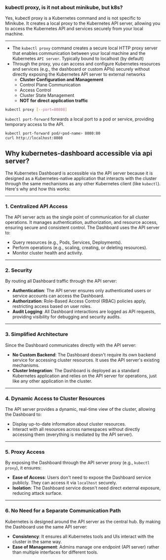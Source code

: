 ### kubectl proxy, is it not about minikube, but k8s?

Yes, kubectl proxy is a Kubernetes command and is not specific to Minikube. It creates a local proxy to the Kubernetes API server, allowing you to access the Kubernetes API and services securely from your local machine. 

---

- The `kubectl proxy` command creates a secure local HTTP proxy server that enables communication between your local machine and the Kubernetes `API server`. Typically bound to localhost (by default)
- Through the proxy, you can access and configure Kubernetes resources and services (e.g., the dashboard or custom APIs) securely without directly exposing the Kubernetes API server to external networks
  - **Cluster Configuration and Management**
  - Control Plane Communication
  - Access Control
  - Cluster State Management
  - **NOT for direct application traffic**
```bash
kubectl proxy [--port=80808]
```

`kubectl port-forward` forwards a local port to a pod or service, providing temporary access to the API.
```bash
kubectl port-forward pod/<pod-name> 8080:80
curl http://localhost:8080
```

## Why kubernetes-dashboard accessible via api server?

The Kubernetes Dashboard is accessible via the API server because it is designed as a Kubernetes-native application that interacts with the cluster through the same mechanisms as any other Kubernetes client (like `kubectl`). Here's why and how this works:

---

### **1. Centralized API Access**
The API server acts as the single point of communication for all cluster operations. It manages authentication, authorization, and resource access, ensuring secure and consistent control. The Dashboard uses the API server to:
- Query resources (e.g., Pods, Services, Deployments).
- Perform operations (e.g., scaling, creating, or deleting resources).
- Monitor cluster health and activity.

---

### **2. Security**
By routing all Dashboard traffic through the API server:
- **Authentication**: The API server ensures only authenticated users or service accounts can access the Dashboard.
- **Authorization**: Role-Based Access Control (RBAC) policies apply, restricting access based on user roles.
- **Audit Logging**: All Dashboard interactions are logged as API requests, providing visibility for debugging and security audits.

---

### **3. Simplified Architecture**
Since the Dashboard communicates directly with the API server:
- **No Custom Backend**: The Dashboard doesn't require its own backend service for accessing cluster resources. It uses the API server's existing mechanisms.
- **Cluster Integration**: The Dashboard is deployed as a standard Kubernetes application and relies on the API server for operations, just like any other application in the cluster.

---

### **4. Dynamic Access to Cluster Resources**
The API server provides a dynamic, real-time view of the cluster, allowing the Dashboard to:
- Display up-to-date information about cluster resources.
- Interact with all resources across namespaces without directly accessing them (everything is mediated by the API server).

---

### **5. Proxy Access**
By exposing the Dashboard through the API server proxy (e.g., `kubectl proxy`), it ensures:
- **Ease of Access**: Users don't need to expose the Dashboard service publicly. They can access it via `localhost` securely.
- **Isolation**: The Dashboard service doesn't need direct external exposure, reducing attack surface.

---

### **6. No Need for a Separate Communication Path**
Kubernetes is designed around the API server as the central hub. By making the Dashboard use the same API server:
- **Consistency**: It ensures all Kubernetes tools and UIs interact with the cluster in the same way.
- **Ease of Management**: Admins manage one endpoint (API server) rather than multiple interfaces for different tools.
